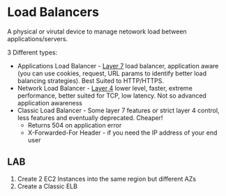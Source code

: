 # Load Balancers

A physical or virutal device to manage netowork load between applications/servers.

3 Different types:
  * Applications Load Balancer - [Layer 7](https://en.wikipedia.org/wiki/Network_layer) load balancer, application aware (you can use cookies, request, URL params to identify better load balancing strategies). Best Suited to HTTP/HTTPS.
  * Network Load Balancer - [Layer 4](https://en.wikipedia.org/wiki/Network_layer) lower level, faster, extreme performance, better suited for TCP, low latency. Not so advanced application awareness
  * Classic Load Balancer - Some layer 7 features or strict layer 4 control, less features and eventually deprecated. Cheaper!
    * Returns 504 on application error
    * X-Forwarded-For Header - if you need the IP address of your end user

## LAB

1. Create 2 EC2 Instances into the same region but different AZs
1. Create a Classic ELB

